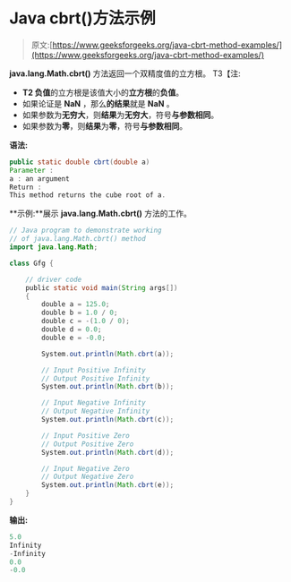 # Java cbrt()方法示例

> 原文:[https://www.geeksforgeeks.org/java-cbrt-method-examples/](https://www.geeksforgeeks.org/java-cbrt-method-examples/)

**java.lang.Math.cbrt()** 方法返回一个双精度值的立方根。
T3【注:

*   **T2 负值**的立方根是该值大小的**立方根**的**负值**。
*   如果论证是 **NaN** ，那么**的结果**就是 **NaN** 。
*   如果参数为**无穷大**，则**结果**为**无穷大**，符号**与参数相同**。
*   如果参数为**零**，则**结果**为**零**，符号**与参数相同**。

**语法:**

```java
public static double cbrt(double a)
Parameter :
a : an argument
Return :
This method returns the cube root of a.
```

**示例:**展示 **java.lang.Math.cbrt()** 方法的工作。

```java
// Java program to demonstrate working
// of java.lang.Math.cbrt() method
import java.lang.Math;

class Gfg {

    // driver code
    public static void main(String args[])
    {
        double a = 125.0;
        double b = 1.0 / 0;
        double c = -(1.0 / 0);
        double d = 0.0;
        double e = -0.0;

        System.out.println(Math.cbrt(a));

        // Input Positive Infinity
        // Output Positive Infinity
        System.out.println(Math.cbrt(b));

        // Input Negative Infinity
        // Output Negative Infinity
        System.out.println(Math.cbrt(c));

        // Input Positive Zero
        // Output Positive Zero
        System.out.println(Math.cbrt(d));

        // Input Negative Zero
        // Output Negative Zero
        System.out.println(Math.cbrt(e));
    }
}
```

**输出:**

```java
5.0
Infinity
-Infinity
0.0
-0.0

```